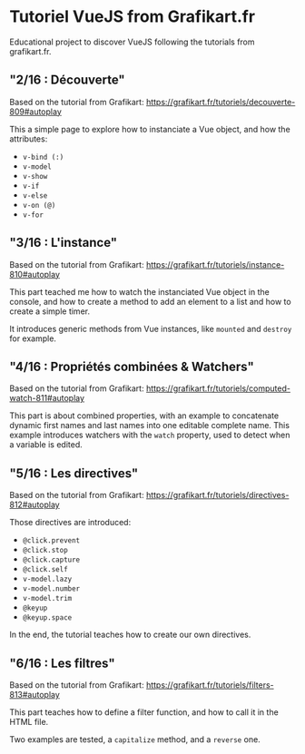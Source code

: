 # Tutoriel VueJS from Grafikart.fr

Educational project to discover VueJS following the tutorials from grafikart.fr.


## "2/16 : Découverte"

Based on the tutorial from Grafikart: https://grafikart.fr/tutoriels/decouverte-809#autoplay

This a simple page to explore how to instanciate a Vue object, and how the attributes: 
* `v-bind (:)`
* `v-model`
* `v-show`
* `v-if`
* `v-else`
* `v-on (@)`
* `v-for`


## "3/16 : L'instance"

Based on the tutorial from Grafikart: https://grafikart.fr/tutoriels/instance-810#autoplay

This part teached me how to watch the instanciated Vue object in the console, and how to create a method to add an element to a list and how to create a simple timer.

It introduces generic methods from Vue instances, like `mounted` and `destroy` for example.


## "4/16 : Propriétés combinées & Watchers"

Based on the tutorial from Grafikart: https://grafikart.fr/tutoriels/computed-watch-811#autoplay

This part is about combined properties, with an example to concatenate dynamic first names and last names into one editable complete name. This example introduces watchers with the `watch` property, used to detect when a variable is edited.

## "5/16 : Les directives"

Based on the tutorial from Grafikart: https://grafikart.fr/tutoriels/directives-812#autoplay

Those directives are introduced:
* `@click.prevent`
* `@click.stop`
* `@click.capture`
* `@click.self`
* `v-model.lazy`
* `v-model.number`
* `v-model.trim`
* `@keyup`
* `@keyup.space`

In the end, the tutorial teaches how to create our own directives.

## "6/16 : Les filtres"

Based on the tutorial from Grafikart: https://grafikart.fr/tutoriels/filters-813#autoplay

This part teaches how to define a filter function, and how to call it in the HTML file.

Two examples are tested, a `capitalize` method, and a `reverse` one.